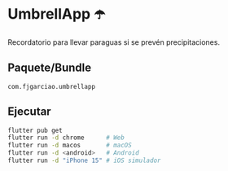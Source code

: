 # UmbrellApp ☂️
Recordatorio para llevar paraguas si se prevén precipitaciones.

## Paquete/Bundle
`com.fjgarciao.umbrellapp`

## Ejecutar
```bash
flutter pub get
flutter run -d chrome      # Web
flutter run -d macos       # macOS
flutter run -d <android>   # Android
flutter run -d "iPhone 15" # iOS simulador
